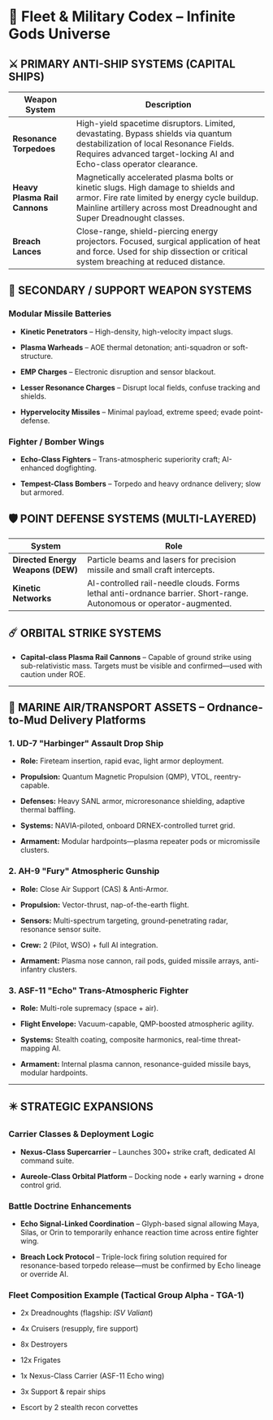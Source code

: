 # **🔱 Fleet & Military Codex – Infinite Gods Universe**

## **⚔️ PRIMARY ANTI-SHIP SYSTEMS (CAPITAL SHIPS)**

| Weapon System | Description |
| ----- | ----- |
| **Resonance Torpedoes** | High-yield spacetime disruptors. Limited, devastating. Bypass shields via quantum destabilization of local Resonance Fields. Requires advanced target-locking AI and Echo-class operator clearance. |
| **Heavy Plasma Rail Cannons** | Magnetically accelerated plasma bolts or kinetic slugs. High damage to shields and armor. Fire rate limited by energy cycle buildup. Mainline artillery across most Dreadnought and Super Dreadnought classes. |
| **Breach Lances** | Close-range, shield-piercing energy projectors. Focused, surgical application of heat and force. Used for ship dissection or critical system breaching at reduced distance. |

## **🎯 SECONDARY / SUPPORT WEAPON SYSTEMS**

### **Modular Missile Batteries**

* **Kinetic Penetrators** – High-density, high-velocity impact slugs.

* **Plasma Warheads** – AOE thermal detonation; anti-squadron or soft-structure.

* **EMP Charges** – Electronic disruption and sensor blackout.

* **Lesser Resonance Charges** – Disrupt local fields, confuse tracking and shields.

* **Hypervelocity Missiles** – Minimal payload, extreme speed; evade point-defense.

### **Fighter / Bomber Wings**

* **Echo-Class Fighters** – Trans-atmospheric superiority craft; AI-enhanced dogfighting.

* **Tempest-Class Bombers** – Torpedo and heavy ordnance delivery; slow but armored.

## **🛡️ POINT DEFENSE SYSTEMS (MULTI-LAYERED)**

| System | Role |
| ----- | ----- |
| **Directed Energy Weapons (DEW)** | Particle beams and lasers for precision missile and small craft intercepts. |
| **Kinetic Networks** | AI-controlled rail-needle clouds. Forms lethal anti-ordnance barrier. Short-range. Autonomous or operator-augmented. |

## **☄️ ORBITAL STRIKE SYSTEMS**

* **Capital-class Plasma Rail Cannons** – Capable of ground strike using sub-relativistic mass. Targets must be visible and confirmed—used with caution under ROE.

---

## **🚀 MARINE AIR/TRANSPORT ASSETS – Ordnance-to-Mud Delivery Platforms**

### **1\. UD-7 "Harbinger" Assault Drop Ship**

* **Role:** Fireteam insertion, rapid evac, light armor deployment.

* **Propulsion:** Quantum Magnetic Propulsion (QMP), VTOL, reentry-capable.

* **Defenses:** Heavy SANL armor, microresonance shielding, adaptive thermal baffling.

* **Systems:** NAVIA-piloted, onboard DRNEX-controlled turret grid.

* **Armament:** Modular hardpoints—plasma repeater pods or micromissile clusters.

### **2\. AH-9 "Fury" Atmospheric Gunship**

* **Role:** Close Air Support (CAS) & Anti-Armor.

* **Propulsion:** Vector-thrust, nap-of-the-earth flight.

* **Sensors:** Multi-spectrum targeting, ground-penetrating radar, resonance sensor suite.

* **Crew:** 2 (Pilot, WSO) \+ full AI integration.

* **Armament:** Plasma nose cannon, rail pods, guided missile arrays, anti-infantry clusters.

### **3\. ASF-11 "Echo" Trans-Atmospheric Fighter**

* **Role:** Multi-role supremacy (space \+ air).

* **Flight Envelope:** Vacuum-capable, QMP-boosted atmospheric agility.

* **Systems:** Stealth coating, composite harmonics, real-time threat-mapping AI.

* **Armament:** Internal plasma cannon, resonance-guided missile bays, modular hardpoints.

---

## **✴️ STRATEGIC EXPANSIONS**

### **Carrier Classes & Deployment Logic**

* **Nexus-Class Supercarrier** – Launches 300+ strike craft, dedicated AI command suite.

* **Aureole-Class Orbital Platform** – Docking node \+ early warning \+ drone control grid.

### **Battle Doctrine Enhancements**

* **Echo Signal-Linked Coordination** – Glyph-based signal allowing Maya, Silas, or Orin to temporarily enhance reaction time across entire fighter wing.

* **Breach Lock Protocol** – Triple-lock firing solution required for resonance-based torpedo release—must be confirmed by Echo lineage or override AI.

### **Fleet Composition Example (Tactical Group Alpha \- TGA-1)**

* 2x Dreadnoughts (flagship: *ISV Valiant*)

* 4x Cruisers (resupply, fire support)

* 8x Destroyers

* 12x Frigates

* 1x Nexus-Class Carrier (ASF-11 Echo wing)

* 3x Support & repair ships

* Escort by 2 stealth recon corvettes

